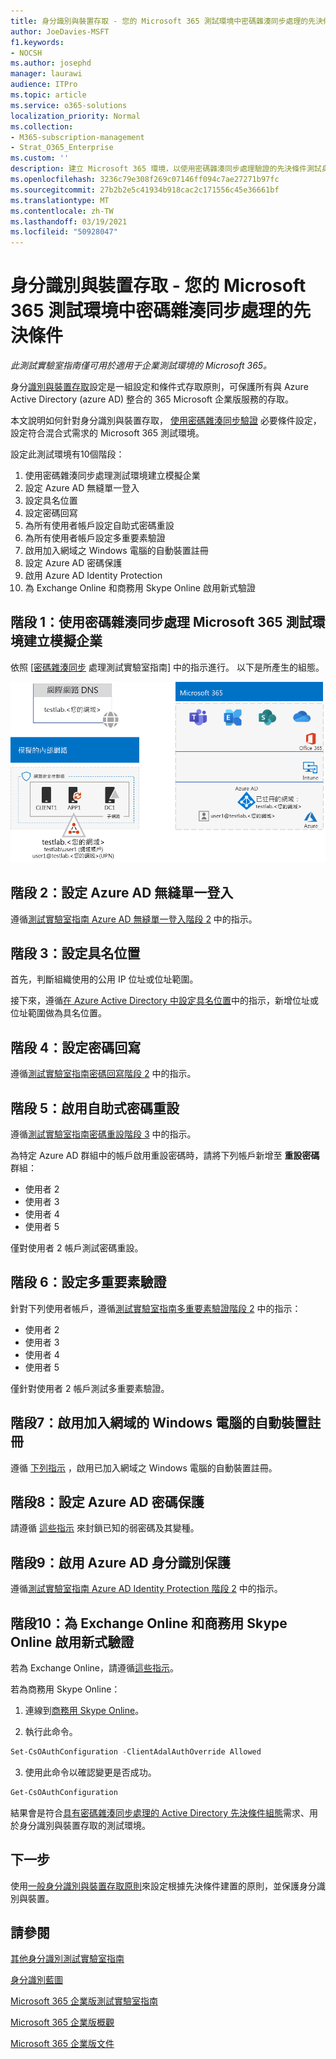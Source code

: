 ```yaml
---
title: 身分識別與裝置存取 - 您的 Microsoft 365 測試環境中密碼雜湊同步處理的先決條件
author: JoeDavies-MSFT
f1.keywords:
- NOCSH
ms.author: josephd
manager: laurawi
audience: ITPro
ms.topic: article
ms.service: o365-solutions
localization_priority: Normal
ms.collection:
- M365-subscription-management
- Strat_O365_Enterprise
ms.custom: ''
description: 建立 Microsoft 365 環境，以使用密碼雜湊同步處理驗證的先決條件測試身分識別與裝置存取。
ms.openlocfilehash: 3236c79e308f269c07146ff094c7ae27271b97fc
ms.sourcegitcommit: 27b2b2e5c41934b918cac2c171556c45e36661bf
ms.translationtype: MT
ms.contentlocale: zh-TW
ms.lasthandoff: 03/19/2021
ms.locfileid: "50928047"
---
```

# <a name="identity-and-device-access-prerequisites-for-password-hash-synchronization-in-your-microsoft-365-test-environment"></a>身分識別與裝置存取 - 您的 Microsoft 365 測試環境中密碼雜湊同步處理的先決條件

*此測試實驗室指南僅可用於適用于企業測試環境的 Microsoft 365。*

身分[識別與裝置存取](../security/office-365-security/microsoft-365-policies-configurations.md)設定是一組設定和條件式存取原則，可保護所有與 Azure Active Directory (azure AD) 整合的 365 Microsoft 企業版服務的存取。

本文說明如何針對身分識別與裝置存取， [使用密碼雜湊同步驗證](../security/office-365-security/identity-access-prerequisites.md#prerequisites) 必要條件設定，設定符合混合式需求的 Microsoft 365 測試環境。

設定此測試環境有10個階段：

1. 使用密碼雜湊同步處理測試環境建立模擬企業
2. 設定 Azure AD 無縫單一登入
3. 設定具名位置
4. 設定密碼回寫
5. 為所有使用者帳戶設定自助式密碼重設
6. 為所有使用者帳戶設定多重要素驗證
7. 啟用加入網域之 Windows 電腦的自動裝置註冊
8. 設定 Azure AD 密碼保護 
9. 啟用 Azure AD Identity Protection
10. 為 Exchange Online 和商務用 Skype Online 啟用新式驗證

## <a name="phase-1-build-out-your-simulated-enterprise-with-password-hash-sync-microsoft-365-test-environment"></a>階段 1：使用密碼雜湊同步處理 Microsoft 365 測試環境建立模擬企業

依照 [[密碼雜湊同步](password-hash-sync-m365-ent-test-environment.md) 處理測試實驗室指南] 中的指示進行。
以下是所產生的組態。

![使用密碼雜湊同步處理測試環境的模擬企業](../media/password-hash-sync-m365-ent-test-environment/Phase3.png)
 
## <a name="phase-2-configure-azure-ad-seamless-single-sign-on"></a>階段 2：設定 Azure AD 無縫單一登入

遵循[測試實驗室指南 Azure AD 無縫單一登入階段 2](single-sign-on-m365-ent-test-environment.md#phase-2-configure-azure-ad-connect-on-app1-for-azure-ad-seamless-sso) 中的指示。

## <a name="phase-3-configure-named-locations"></a>階段 3：設定具名位置

首先，判斷組織使用的公用 IP 位址或位址範圍。

接下來，遵循[在 Azure Active Directory 中設定具名位置](/azure/active-directory/reports-monitoring/quickstart-configure-named-locations)中的指示，新增位址或位址範圍做為具名位置。 

## <a name="phase-4-configure-password-writeback"></a>階段 4：設定密碼回寫

遵循[測試實驗室指南密碼回寫階段 2](password-writeback-m365-ent-test-environment.md#phase-2-enable-password-writeback-for-the-testlab-ad-ds-domain) 中的指示。

## <a name="phase-5-configure-self-service-password-reset"></a>階段 5：啟用自助式密碼重設

遵循[測試實驗室指南密碼重設階段 3](password-reset-m365-ent-test-environment.md#phase-3-configure-and-test-password-reset) 中的指示。 

為特定 Azure AD 群組中的帳戶啟用重設密碼時，請將下列帳戶新增至 **重設密碼** 群組：

- 使用者 2
- 使用者 3
- 使用者 4
- 使用者 5

僅對使用者 2 帳戶測試密碼重設。

## <a name="phase-6-configure-multi-factor-authentication"></a>階段 6：設定多重要素驗證

針對下列使用者帳戶，遵循[測試實驗室指南多重要素驗證階段 2](multi-factor-authentication-microsoft-365-test-environment.md#phase-2-enable-and-test-multi-factor-authentication-for-the-user-2-account) 中的指示：

- 使用者 2
- 使用者 3
- 使用者 4
- 使用者 5

僅針對使用者 2 帳戶測試多重要素驗證。

## <a name="phase-7-enable-automatic-device-registration-of-domain-joined-windows-computers"></a>階段7：啟用加入網域的 Windows 電腦的自動裝置註冊 

遵循 [下列指示](/azure/active-directory/devices/hybrid-azuread-join-plan) ，啟用已加入網域之 Windows 電腦的自動裝置註冊。

## <a name="phase-8-configure-azure-ad-password-protection"></a>階段8：設定 Azure AD 密碼保護 

請遵循 [這些指示](/azure/active-directory/authentication/concept-password-ban-bad) 來封鎖已知的弱密碼及其變種。

## <a name="phase-9-enable-azure-ad-identity-protection"></a>階段9：啟用 Azure AD 身分識別保護

遵循[測試實驗室指南 Azure AD Identity Protection 階段 2](azure-ad-identity-protection-microsoft-365-test-environment.md#phase-2-use-azure-ad-identity-protection) 中的指示。 

## <a name="phase-10-enable-modern-authentication-for-exchange-online-and-skype-for-business-online"></a>階段10：為 Exchange Online 和商務用 Skype Online 啟用新式驗證

若為 Exchange Online，請遵循[這些指示](/Exchange/clients-and-mobile-in-exchange-online/enable-or-disable-modern-authentication-in-exchange-online#enable-or-disable-modern-authentication-in-exchange-online-for-client-connections-in-outlook-2013-or-later)。 

若為商務用 Skype Online：

1. 連線到[商務用 Skype Online](/SkypeForBusiness/set-up-your-computer-for-windows-powershell/set-up-your-computer-for-windows-powershell)。

2. 執行此命令。

  ```powershell
  Set-CsOAuthConfiguration -ClientAdalAuthOverride Allowed
  ```

3. 使用此命令以確認變更是否成功。

  ```powershell
  Get-CsOAuthConfiguration
  ```

結果會是符合[具有密碼雜湊同步處理的 Active Directory 先決條件組態](../security/office-365-security/identity-access-prerequisites.md#prerequisites)需求、用於身分識別與裝置存取的測試環境。 

## <a name="next-step"></a>下一步

使用[一般身分識別與裝置存取原則](../security/office-365-security/identity-access-policies.md)來設定根據先決條件建置的原則，並保護身分識別與裝置。

## <a name="see-also"></a>請參閱

[其他身分識別測試實驗室指南](m365-enterprise-test-lab-guides.md#identity)

[身分識別藍圖](identity-roadmap-microsoft-365.md)

[Microsoft 365 企業版測試實驗室指南](m365-enterprise-test-lab-guides.md)

[Microsoft 365 企業版概觀](microsoft-365-overview.md)

[Microsoft 365 企業版文件](/microsoft-365-enterprise/)